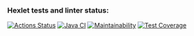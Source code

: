 ### Hexlet tests and linter status:
[![Actions Status](https://github.com/LenaKomarnitskaya/java-project-71/workflows/hexlet-check/badge.svg)](https://github.com/LenaKomarnitskaya/java-project-71/actions)
[![Java CI](https://github.com/LenaKomarnitskaya/java-project-71/actions/workflows/github-actions.yml/badge.svg)](https://github.com/LenaKomarnitskaya/java-project-71/actions/workflows/github-actions.yml)
[![Maintainability](https://api.codeclimate.com/v1/badges/5c00f99a0fb19a59aa8e/maintainability)](https://codeclimate.com/github/LenaKomarnitskaya/java-project-71/maintainability)
[![Test Coverage](https://api.codeclimate.com/v1/badges/5c00f99a0fb19a59aa8e/test_coverage)](https://codeclimate.com/github/LenaKomarnitskaya/java-project-71/test_coverage)
